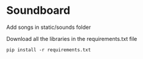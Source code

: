 # Soundboard

Add songs in static/sounds folder

Download all the libraries in the requirements.txt file

`pip install -r requirements.txt`